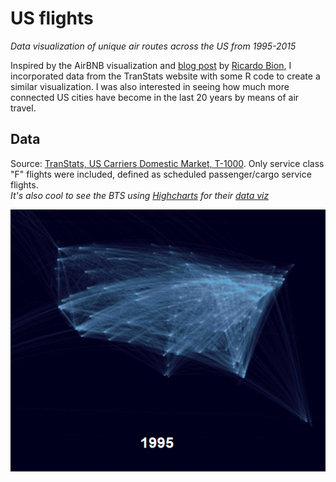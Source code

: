 # US flights
_Data visualization of unique air routes across the US from 1995-2015_

Inspired by the AirBNB visualization and [blog post](https://medium.com/airbnb-engineering/using-r-packages-and-education-to-scale-data-science-at-airbnb-906faa58e12d#.czt4te24n) by [Ricardo Bion](https://github.com/ricardo-bion/medium_visualization), I incorporated data from the TranStats website with some R code to create a similar visualization. I was also interested in seeing how much more connected US cities have become in the last 20 years by means of air travel. 

## Data
Source: [TranStats, US Carriers Domestic Market, T-1000](http://www.transtats.bts.gov/Tables.asp?DB_ID=110&DB_Name=Air%20Carrier%20Statistics%20%28Form%2041%20Traffic%29-%20%20U.S.%20Carriers&DB_Short_Name=Air%20Carriers). Only service class "F" flights were included, defined as scheduled passenger/cargo service flights.  
_It's also cool to see the BTS using [Highcharts](http://www.highcharts.com/) for their [data viz](http://transtats.bts.gov/)_


![](Flight_animation.gif)
